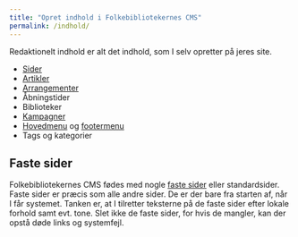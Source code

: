 ```yaml
---
title: "Opret indhold i Folkebibliotekernes CMS"
permalink: /indhold/
---
```


Redaktionelt indhold er alt det indhold, som I selv opretter på jeres site. 

- [Sider](https://danskernesdigitalebibliotek.github.io/folkebibliotekernes_cms_manual/main/indhold/side/)
- [Artikler](https://danskernesdigitalebibliotek.github.io/folkebibliotekernes_cms_manual/main/indhold/artikel/)
- [Arrangementer](https://danskernesdigitalebibliotek.github.io/folkebibliotekernes_cms_manual/main/indhold/arrangement/)
- Åbningstider
- Biblioteker
- [Kampagner](https://danskernesdigitalebibliotek.github.io/folkebibliotekernes_cms_manual/main/indhold/kampagner/)
- [Hovedmenu](https://danskernesdigitalebibliotek.github.io/folkebibliotekernes_cms_manual/main/indhold/hovedmenu/) og [footermenu](https://danskernesdigitalebibliotek.github.io/folkebibliotekernes_cms_manual/main/indhold/footermenu/)
- Tags og kategorier

## Faste sider
Folkebibliotekernes CMS fødes med nogle [faste sider](https://danskernesdigitalebibliotek.github.io/folkebibliotekernes_cms_manual/main/indhold/faste-sider/) eller standardsider. Faste sider er præcis som alle andre sider. De er der bare fra starten af, når I får systemet. Tanken er, at I tilretter teksterne på de faste sider efter lokale forhold samt evt. tone.
Slet ikke de faste sider, for hvis de mangler, kan der opstå døde links og systemfejl.

